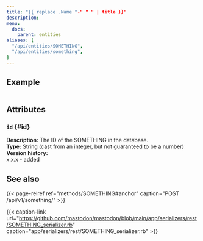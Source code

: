 ```yaml
---
title: "{{ replace .Name "-" " " | title }}"
description: 
menu:
  docs:
    parent: entities
aliases: [
  "/api/entities/SOMETHING",
  "/api/entities/something",
]
---
```


## Example

```json
```

## Attributes

### `id` {#id}

**Description:** The ID of the SOMETHING in the database.\
**Type:** String (cast from an integer, but not guaranteed to be a number)\
**Version history:**\
x.x.x - added

## See also

{{< page-relref ref="methods/SOMETHING#anchor" caption="POST /api/v1/something/" >}}

{{< caption-link url="https://github.com/mastodon/mastodon/blob/main/app/serializers/rest/SOMETHING_serializer.rb" caption="app/serializers/rest/SOMETHING_serializer.rb" >}}